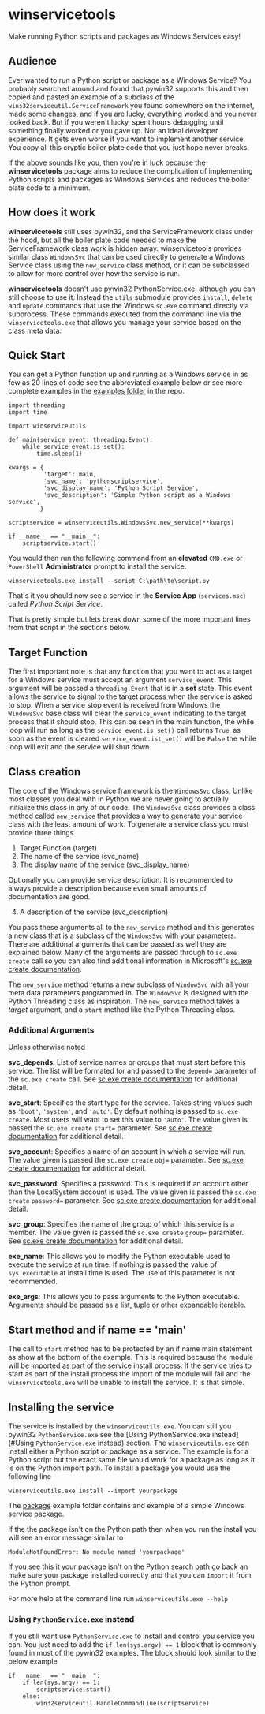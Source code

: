 # winservicetools

Make running Python scripts and packages as Windows Services easy!

## Audience

Ever wanted to run a Python script or package as a Windows Service? You probably searched around and found that pywin32 supports this and then copied and pasted an example of a subclass of the  `wins32serviceutil.ServiceFramework` you found somewhere on the internet, made some changes, and if you are lucky, everything worked and you never looked back. But if you weren't lucky, spent hours debugging until something finally worked or you gave up. Not an ideal developer experience. It gets even worse if you want to implement another service. You copy all this cryptic boiler plate code that you just hope never breaks.

If the above sounds like you, then you're in luck because the **winservicetools** package aims to reduce the complication of implementing Python scripts and packages as Windows Services and reduces the boiler plate code to a minimum.

## How does it work

**winservicetools** still uses pywin32, and the ServiceFramework class under the hood, but all the boiler plate code needed to make the ServiceFramework class work is hidden away. winservicetools provides similar class `WindowsSvc` that can be used directly to generate a Windows Service class using the `new_service` class method, or it can be subclassed to allow for more control over how the service is run.

**winservicetools** doesn't use pywin32 PythonService.exe, although you can still choose to use it. Instead the `utils` submodule provides `install`, `delete` and `update` commands that use the Windows `sc.exe` command directly via subprocess. These commands executed from the command line via the `winservicetools.exe` that allows you manage your service based on the class meta data.

## Quick Start

You can get a Python function up and running as a Windows service in as few as 20 lines of code see the abbreviated example below or see more complete examples in the [examples folder](https://github.com/mechsin/winservicetools/tree/main/examples) in the repo.

```
import threading
import time

import winserviceutils

def main(service_event: threading.Event):
    while service_event.is_set():
        time.sleep(1)

kwargs = {
          'target': main,
          'svc_name': 'pythonscriptservice',
          'svc_display_name': 'Python Script Service',
          'svc_description': 'Simple Python script as a Windows service',
         }

scriptservice = winserviceutils.WindowsSvc.new_service(**kwargs)

if __name__ == "__main__":
    scriptservice.start()
```

You would then run the following command from an **elevated** `CMD.exe` or `PowerShell` **Administrator** prompt to install the service.

`winservicetools.exe install --script C:\path\to\script.py`

That's it you should now see a service in the **Service App** (`services.msc`) called *Python Script Service*.

That is pretty simple but lets break down some of the more important lines from that script in the sections below.

## Target Function

The first important note is that any function that you want to act as a target for a Windows service must accept an argument `service_event`. This argument will be passed a `threading.Event` that is in a **set** state. This event allows the service to signal to the target process when the service is asked to stop. When a service stop event is received from Windows the `WindowsSvc` base class will clear the `service_event` indicating to the target process that it should stop. This can be seen in the main function, the while loop will run as long as the `service_event.is_set()` call returns `True`, as soon as the event is cleared `service_event.ist_set()` will be `False` the while loop will exit and the service will shut down.

## Class creation

The core of the Windows service framework is the `WindowsSvc` class. Unlike most classes you deal with in Python we are never going to actually initialize this class in any of our code. The `WindowsSvc` class provides a class method called `new_service` that provides a way to generate your service class with the least amount of work. To generate a service class you must provide three things

1. Target Function (target)
2. The name of the service (svc_name)
3. The display name of the service (svc_display_name)

Optionally you can provide service description. It is recommended to always provide a description because even small amounts of documentation are good.

4. A description of the service (svc_description)

You pass these arguments all to the `new_service` method and this generates a new class that is a subclass of the `WindowsSvc` with your parameters. There are additional arguments that can be passed as well they are explained below. Many of the arguments are passed through to `sc.exe create` call so you can also find additional information in Microsoft's [sc.exe create documentation](https://learn.microsoft.com/en-us/windows-server/administration/windows-commands/sc-create).

The `new_service` method returns a new subclass of `WindowSvc` with all your meta data parameters programmed in. The `WindowSvc` is designed with the Python Threading class as inspiration. The `new_service` method takes a *target* argument, and a `start` method like the Python Threading class.

### Additional Arguments

Unless otherwise noted

**svc_depends**: List of service names or groups that must start before this service. The list will be formated for and passed to the `depend=` parameter of the `sc.exe create` call. See [sc.exe create documentation](https://learn.microsoft.com/en-us/windows-server/administration/windows-commands/sc-create) for additional detail.

**svc_start**: Specifies the start type for the service. Takes string values such as `'boot'`, `'system'`, and `'auto'`. By default nothing is passed to `sc.exe create`. Most users will want to set this value to `'auto'`. The value given is passed the `sc.exe create` `start=` parameter. See [sc.exe create documentation](https://learn.microsoft.com/en-us/windows-server/administration/windows-commands/sc-create) for additional detail.

**svc_account**: Specifies a name of an account in which a service will run. The value given is passed the `sc.exe create` `obj=` parameter. See [sc.exe create documentation](https://learn.microsoft.com/en-us/windows-server/administration/windows-commands/sc-create) for additional detail.

**svc_password**: Specifies a password. This is required if an account other than the LocalSystem account is used. The value given is passed the `sc.exe create` `password=` parameter. See [sc.exe create documentation](https://learn.microsoft.com/en-us/windows-server/administration/windows-commands/sc-create) for additional detail.

**svc_group**: Specifies the name of the group of which this service is a member. The value given is passed the `sc.exe create` `group=` parameter. See [sc.exe create documentation](https://learn.microsoft.com/en-us/windows-server/administration/windows-commands/sc-create) for additional detail.

**exe_name**: This allows you to modify the Python executable used to execute the service at run time. If nothing is passed the value of `sys.executable` at install time is used. The use of this parameter is not recommended.

**exe_args**: This allows you to pass arguments to the Python executable. Arguments should be passed as a list, tuple or other expandable iterable.

## Start method and if __name__ == '__main__'

The call to `start` method has to be protected by an if name main statement as show at the bottom of the example. This is required because the module will be imported as part of the service install process. If the service tries to start as part of the install process the import of the module will fail and the `winservicetools.exe` will be unable to install the service. It is that simple.

## Installing the service

The service is installed by the `winserviceutils.exe`. You can still you pywin32 `PythonService.exe` see the [Using PythonService.exe instead](#Using `PythonService.exe` instead) section. The `winserviceutils.exe` can install either a Python script or package as a service. The example is for a Python script but the exact same file would work for a package as long as it is on the Python import path. To install a package you would use the following line

`winserviceutils.exe install --import yourpackage`

The [package](https://github.com/mechsin/winservicetools/tree/main/examples/package) example folder contains and example of a simple Windows service package.

If the the package isn't on the Python path then when you run the install you will see an error message similar to

`ModuleNotFoundError: No module named 'yourpackage'`

If you see this it your package isn't on the Python search path go back an make sure your package installed correctly and that you can `import` it from the Python prompt.

For more help at the command line run `winserviceutils.exe --help`


### Using `PythonService.exe` instead

If you still want use `PythonService.exe` to install and control you service you can. You just need to add the `if len(sys.argv) == 1` block that is commonly found in most of the pywin32 examples. The block should look similar to the below example


```
if __name__ == "__main__":
    if len(sys.argv) == 1:
        scriptservice.start()
    else:
        win32serviceutil.HandleCommandLine(scriptservice)
```
